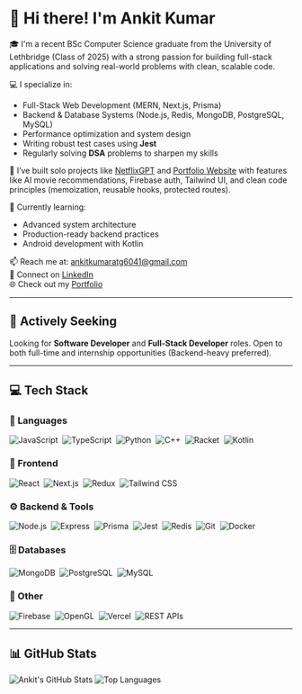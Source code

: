 # 👋 Hi there! I'm Ankit Kumar

🎓 I'm a recent BSc Computer Science graduate from the University of Lethbridge (Class of 2025) with a strong passion for building full-stack applications and solving real-world problems with clean, scalable code.

💻 I specialize in:
- Full-Stack Web Development (MERN, Next.js, Prisma)
- Backend & Database Systems (Node.js, Redis, MongoDB, PostgreSQL, MySQL)
- Performance optimization and system design
- Writing robust test cases using **Jest**
- Regularly solving **DSA** problems to sharpen my skills

📂 I’ve built solo projects like [NetflixGPT](https://github.com/ankitkumaratg6041/NetflixGPT) and [Portfolio Website](https://portfolio-website-ak.vercel.app/) with features like AI movie recommendations, Firebase auth, Tailwind UI, and clean code principles (memoization, reusable hooks, protected routes).

🌱 Currently learning:
- Advanced system architecture
- Production-ready backend practices
- Android development with Kotlin

📫 Reach me at: ankitkumaratg6041@gmail.com  
🔗 Connect on [LinkedIn](https://www.linkedin.com/in/ankitkumaratg/)  
🌐 Check out my [Portfolio](https://portfolio-website-ak.vercel.app/)

---

## 🎯 Actively Seeking
Looking for **Software Developer** and **Full-Stack Developer** roles. Open to both full-time and internship opportunities (Backend-heavy preferred).

---

## 💻 Tech Stack

### 🧠 Languages  
![JavaScript](https://img.shields.io/badge/-JavaScript-F7DF1E?logo=javascript&logoColor=black&style=flat)&nbsp;
![TypeScript](https://img.shields.io/badge/-TypeScript-3178C6?logo=typescript&logoColor=white&style=flat)&nbsp;
![Python](https://img.shields.io/badge/-Python-3776AB?logo=python&logoColor=white&style=flat)&nbsp;
![C++](https://img.shields.io/badge/-C++-00599C?logo=c%2B%2B&logoColor=white&style=flat)&nbsp;
![Racket](https://img.shields.io/badge/-Racket-9F1D20?style=flat)&nbsp;
![Kotlin](https://img.shields.io/badge/-Kotlin-7F52FF?logo=kotlin&logoColor=white&style=flat)

### 🎨 Frontend  
![React](https://img.shields.io/badge/-React-61DAFB?logo=react&logoColor=black&style=flat)&nbsp;
![Next.js](https://img.shields.io/badge/-Next.js-000?logo=next.js&logoColor=white&style=flat)&nbsp;
![Redux](https://img.shields.io/badge/-Redux-764ABC?logo=redux&logoColor=white&style=flat)&nbsp;
![Tailwind CSS](https://img.shields.io/badge/-TailwindCSS-38B2AC?logo=tailwind-css&logoColor=white&style=flat)

### ⚙️ Backend & Tools  
![Node.js](https://img.shields.io/badge/-Node.js-339933?logo=node.js&logoColor=white&style=flat)&nbsp;
![Express](https://img.shields.io/badge/-Express-000?logo=express&logoColor=white&style=flat)&nbsp;
![Prisma](https://img.shields.io/badge/-Prisma-2D3748?logo=prisma&logoColor=white&style=flat)&nbsp;
![Jest](https://img.shields.io/badge/-Jest-C21325?logo=jest&logoColor=white&style=flat)&nbsp;
![Redis](https://img.shields.io/badge/-Redis-DC382D?logo=redis&logoColor=white&style=flat)&nbsp;
![Git](https://img.shields.io/badge/-Git-F05032?logo=git&logoColor=white&style=flat)&nbsp;
![Docker](https://img.shields.io/badge/-Docker-2496ED?logo=docker&logoColor=white&style=flat)

### 🗄️ Databases  
![MongoDB](https://img.shields.io/badge/-MongoDB-47A248?logo=mongodb&logoColor=white&style=flat)&nbsp;
![PostgreSQL](https://img.shields.io/badge/-PostgreSQL-336791?logo=postgresql&logoColor=white&style=flat)&nbsp;
![MySQL](https://img.shields.io/badge/-MySQL-4479A1?logo=mysql&logoColor=white&style=flat)

### 🔧 Other  
![Firebase](https://img.shields.io/badge/-Firebase-FFCA28?logo=firebase&logoColor=black&style=flat)&nbsp;
![OpenGL](https://img.shields.io/badge/-OpenGL-5586A4?style=flat)&nbsp;
![Vercel](https://img.shields.io/badge/-Vercel-000?logo=vercel&logoColor=white&style=flat)&nbsp;
![REST APIs](https://img.shields.io/badge/-REST%20APIs-6DB33F?style=flat)


---

## 📊 GitHub Stats

![Ankit's GitHub Stats](https://github-readme-stats.vercel.app/api?username=ankitkumaratg6041&show_icons=true&theme=tokyonight)
![Top Languages](https://github-readme-stats.vercel.app/api/top-langs/?username=ankitkumaratg6041&layout=compact&theme=tokyonight)
